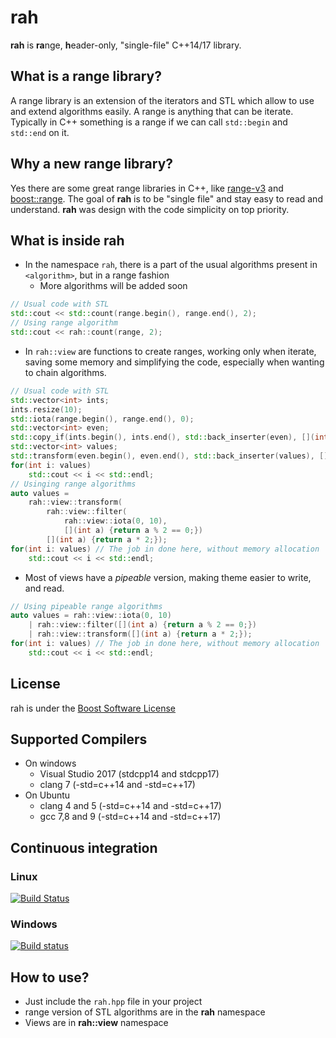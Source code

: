 
# rah
**rah** is **ra**nge, **h**eader-only, "single-file" C++14/17 library.
## What is a range library?
A range library is an extension of the iterators and STL which allow to use and extend algorithms easily.
A range is anything that can be iterate. Typically in C++ something is a range if we can call `std::begin` and `std::end` on it.
## Why a new range library?
Yes there are some great range libraries in C++, like [range-v3](https://github.com/ericniebler/range-v3) and [boost::range](http://www.boost.org/doc/libs/1_70_0/libs/range).
The goal of **rah** is to be "single file" and stay easy to read and understand. **rah** was design with the code simplicity on top priority.

## What is inside rah
- In the namespace `rah`, there is a part of the usual algorithms present in `<algorithm>`, but in a range fashion
	- More algorithms will be added soon
```cpp
// Usual code with STL
std::cout << std::count(range.begin(), range.end(), 2);
// Using range algorithm
std::cout << rah::count(range, 2);
```
- In `rah::view` are functions to create ranges, working only when iterate, saving some memory and simplifying the code, especially when wanting to chain algorithms.
```cpp
// Usual code with STL
std::vector<int> ints;
ints.resize(10);
std::iota(range.begin(), range.end(), 0);
std::vector<int> even;
std::copy_if(ints.begin(), ints.end(), std::back_inserter(even), [](int a) {return a % 2 == 0;});
std::vector<int> values;
std::transform(even.begin(), even.end(), std::back_inserter(values), [](int a) {return a * 2;});
for(int i: values)
    std::cout << i << std::endl;
// Usinging range algorithms
auto values = 
    rah::view::transform(
        rah::view::filter(
            rah::view::iota(0, 10), 
            [](int a) {return a % 2 == 0;})
        [](int a) {return a * 2;});
for(int i: values) // The job in done here, without memory allocation
    std::cout << i << std::endl;
```
- Most of views have a *pipeable* version, making theme easier to write, and read.
```cpp
// Using pipeable range algorithms
auto values = rah::view::iota(0, 10)
    | rah::view::filter([](int a) {return a % 2 == 0;}) 
    | rah::view::transform([](int a) {return a * 2;});
for(int i: values) // The job in done here, without memory allocation
    std::cout << i << std::endl;
``` 
## License
rah is under the [Boost Software License](http://www.boost.org/LICENSE_1_0.txt)
## Supported Compilers
- On windows
  - Visual Studio 2017 (stdcpp14 and stdcpp17)
  - clang 7 (-std=c++14 and -std=c++17)
- On Ubuntu
  - clang 4 and 5 (-std=c++14 and -std=c++17)
  - gcc 7,8 and 9 (-std=c++14 and -std=c++17)
## Continuous integration
### Linux
[![Build Status](https://travis-ci.org/lhamot/rah.svg?branch=master)](https://travis-ci.org/lhamot/rah)
### Windows
[![Build status](https://ci.appveyor.com/api/projects/status/kn9yeci2isl6njla/branch/master?svg=true)](https://ci.appveyor.com/project/lhamot/rah/branch/master)
## How to use?
- Just include the `rah.hpp` file in your project
- range version of STL algorithms are in the **rah** namespace
- Views are in **rah::view** namespace

